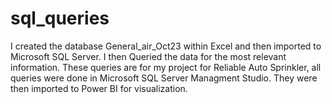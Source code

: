 # sql_queries
I created the database General_air_Oct23 within Excel and then imported to Microsoft SQL Server. I then Queried the data for the most relevant information. These queries are for my project for Reliable Auto Sprinkler, all queries were done in Microsoft SQL Server Managment Studio. They were then imported to Power BI for visualization. 
